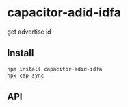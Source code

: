 # capacitor-adid-idfa

get advertise id

## Install

```bash
npm install capacitor-adid-idfa
npx cap sync
```

## API

<docgen-index></docgen-index>

<docgen-api>
<!-- run docgen to generate docs from the source -->
<!-- More info: https://github.com/ionic-team/capacitor-docgen -->
</docgen-api>
